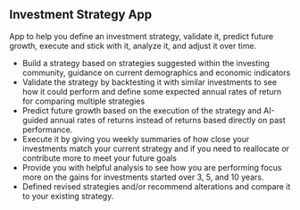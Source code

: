 ## Investment Strategy App

App to help you define an investment strategy, validate it, predict future growth, execute and stick with it, analyze it, and adjust it over time.

- Build a strategy based on strategies suggested within the investing community, guidance on current demographics and economic indicators
- Validate the strategy by backtesting it with similar investments to see how it could perform and define some expected annual rates of return for comparing multiple strategies
- Predict future growth based on the execution of the strategy and AI-guided annual rates of returns instead of returns based directly on past performance.
- Execute it by giving you weekly summaries of how close your investments match your current strategy and if you need to reallocate or contribute more to meet your future goals
- Provide you with helpful analysis to see how you are performing focus more on the gains for investments started over 3, 5, and 10 years.
- Defined revised strategies and/or recommend alterations and compare it to your existing strategy.

